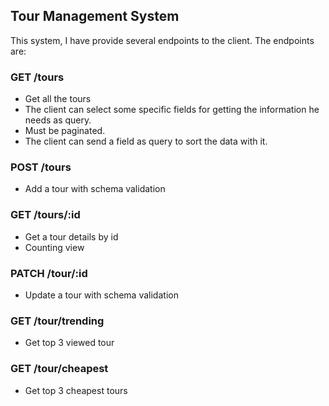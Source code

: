 ## Tour Management System
This system, I have provide several endpoints to the client. The endpoints are:

### GET /tours
- Get all the tours
- The client can select some specific fields for getting the information he needs as query. 
- Must be paginated.
- The client can send a field as query to sort the data with it.

### POST /tours
- Add a tour with schema validation

### GET /tours/:id
- Get a tour details by id
- Counting view

### PATCH /tour/:id
- Update a tour with schema validation

### GET /tour/trending
- Get top 3 viewed tour

### GET /tour/cheapest
- Get top 3 cheapest tours


